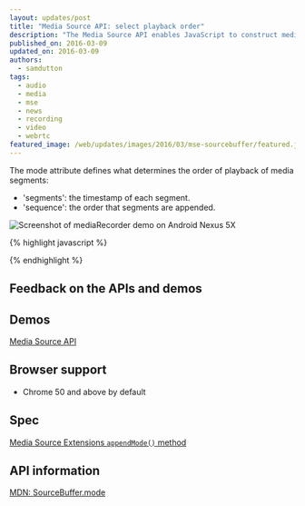 ```yaml
---
layout: updates/post
title: "Media Source API: select playback order"
description: "The Media Source API enables JavaScript to construct media streams for playback for uses cases such as adaptive streaming. This update to Chrome makes it possible to set the playback order of media segments."
published_on: 2016-03-09
updated_on: 2016-03-09
authors:
  - samdutton
tags:
  - audio
  - media
  - mse
  - news
  - recording
  - video
  - webrtc
featured_image: /web/updates/images/2016/03/mse-sourcebuffer/featured.jpg
---
```


<style>
@media screen and (max-width: 500px) {
  img.screenshot {
    max-width: 100%;
  }
}
</style>


<p class="intro"></p>

The mode attribute defines what determines the order of playback of media segments:

* 'segments': the timestamp of each segment.
* 'sequence': the order that segments are appended.

<img class="screenshot" src="/web/updates/images/2016/01/mediarecorder/screenshot.jpg" alt="Screenshot of mediaRecorder demo on Android Nexus 5X">

{% highlight javascript %}

{% endhighlight %}

## Feedback on the APIs and demos


## Demos
[Media Source API](https://simpl.info/mse)

## Browser support
* Chrome 50 and above by default

## Spec
[Media Source Extensions `appendMode()` method](https://www.w3.org/TR/media-source/#idl-def-AppendMode)

## API information
[MDN: SourceBuffer.mode](https://developer.mozilla.org/en-US/docs/Web/API/SourceBuffer/mode)
